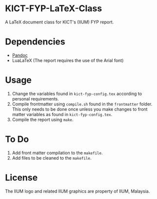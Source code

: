 # KICT-FYP-LaTeX-Class

A LaTeX document class for KICT's (IIUM) FYP report.

# Dependencies

- [Pandoc]
- LuaLaTeX (The report requires the use of the Arial font)

# Usage

1. Change the variables found in `kict-fyp-config.tex` according to personal requirements.
2. Compile frontmatter using `compile.sh` found in the `frontmatter` folder. This only needs to be done once unless you make changes to front matter variables as found in `kict-fyp-config.tex`.
3. Compile the report using `make`.

# To Do

1. Add front matter compilation to the `makefile`.
2. Add files to be cleaned to the `makefile`.

# License

The IIUM logo and related IIUM graphics are property of IIUM, Malaysia.

[Pandoc]: https://github.com/jgm/pandoc/releases